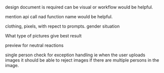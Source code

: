 design document is required can be visual or workflow would be helpful.


mention api call nad function name would be helpful.  

clothing,
pixels,
with repect to prompts.
gender
situation

What type of pictures give best result

preview for neutral reactions

single person
check for exception handling ie when the user uploads images it should be able to reject images if there are multiple persons in the image.
